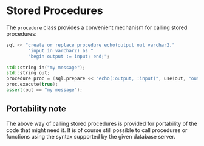 # Stored Procedures

The `procedure` class provides a convenient mechanism for calling stored procedures:

```cpp
sql << "create or replace procedure echo(output out varchar2,"
        "input in varchar2) as "
        "begin output := input; end;";

std::string in("my message");
std::string out;
procedure proc = (sql.prepare << "echo(:output, :input)", use(out, "output"), use(in, "input"));
proc.execute(true);
assert(out == "my message");
```

## Portability note

The above way of calling stored procedures is provided for portability of the code that might need it.
It is of course still possible to call procedures or functions using the syntax supported by the given database server.